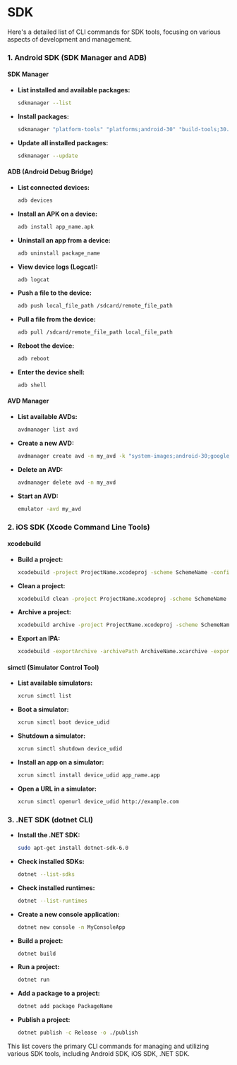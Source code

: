 # SDK

Here's a detailed list of CLI commands for SDK tools, focusing on various aspects of development and management.

### **1. Android SDK (SDK Manager and ADB)**

#### **SDK Manager**

- **List installed and available packages:**
  ```sh
  sdkmanager --list
  ```

- **Install packages:**
  ```sh
  sdkmanager "platform-tools" "platforms;android-30" "build-tools;30.0.3"
  ```

- **Update all installed packages:**
  ```sh
  sdkmanager --update
  ```

#### **ADB (Android Debug Bridge)**

- **List connected devices:**
  ```sh
  adb devices
  ```

- **Install an APK on a device:**
  ```sh
  adb install app_name.apk
  ```

- **Uninstall an app from a device:**
  ```sh
  adb uninstall package_name
  ```

- **View device logs (Logcat):**
  ```sh
  adb logcat
  ```

- **Push a file to the device:**
  ```sh
  adb push local_file_path /sdcard/remote_file_path
  ```

- **Pull a file from the device:**
  ```sh
  adb pull /sdcard/remote_file_path local_file_path
  ```

- **Reboot the device:**
  ```sh
  adb reboot
  ```

- **Enter the device shell:**
  ```sh
  adb shell
  ```

#### **AVD Manager**

- **List available AVDs:**
  ```sh
  avdmanager list avd
  ```

- **Create a new AVD:**
  ```sh
  avdmanager create avd -n my_avd -k "system-images;android-30;google_apis;x86"
  ```

- **Delete an AVD:**
  ```sh
  avdmanager delete avd -n my_avd
  ```

- **Start an AVD:**
  ```sh
  emulator -avd my_avd
  ```

### **2. iOS SDK (Xcode Command Line Tools)**

#### **xcodebuild**

- **Build a project:**
  ```sh
  xcodebuild -project ProjectName.xcodeproj -scheme SchemeName -configuration Release
  ```

- **Clean a project:**
  ```sh
  xcodebuild clean -project ProjectName.xcodeproj -scheme SchemeName
  ```

- **Archive a project:**
  ```sh
  xcodebuild archive -project ProjectName.xcodeproj -scheme SchemeName -archivePath ArchiveName.xcarchive
  ```

- **Export an IPA:**
  ```sh
  xcodebuild -exportArchive -archivePath ArchiveName.xcarchive -exportOptionsPlist ExportOptions.plist -exportPath ExportPath
  ```

#### **simctl (Simulator Control Tool)**

- **List available simulators:**
  ```sh
  xcrun simctl list
  ```

- **Boot a simulator:**
  ```sh
  xcrun simctl boot device_udid
  ```

- **Shutdown a simulator:**
  ```sh
  xcrun simctl shutdown device_udid
  ```

- **Install an app on a simulator:**
  ```sh
  xcrun simctl install device_udid app_name.app
  ```

- **Open a URL in a simulator:**
  ```sh
  xcrun simctl openurl device_udid http://example.com
  ```

### **3. .NET SDK (dotnet CLI)**

- **Install the .NET SDK:**
  ```sh
  sudo apt-get install dotnet-sdk-6.0
  ```

- **Check installed SDKs:**
  ```sh
  dotnet --list-sdks
  ```

- **Check installed runtimes:**
  ```sh
  dotnet --list-runtimes
  ```

- **Create a new console application:**
  ```sh
  dotnet new console -n MyConsoleApp
  ```

- **Build a project:**
  ```sh
  dotnet build
  ```

- **Run a project:**
  ```sh
  dotnet run
  ```

- **Add a package to a project:**
  ```sh
  dotnet add package PackageName
  ```

- **Publish a project:**
  ```sh
  dotnet publish -c Release -o ./publish
  ```

This list covers the primary CLI commands for managing and utilizing various SDK tools, including Android SDK, iOS SDK, .NET SDK.
